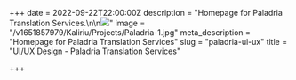+++
date = 2022-09-22T22:00:00Z
description = "Homepage for Paladria Translation Services.\n\n![](/v1663950817/Kaliriu/Projects/Paladria-2.jpg)"
image = "/v1651857979/Kaliriu/Projects/Paladria-1.jpg"
meta_description = "Homepage for Paladria Translation Services"
slug = "paladria-ui-ux"
title = "UI/UX Design - Paladria Translation Services"

+++
